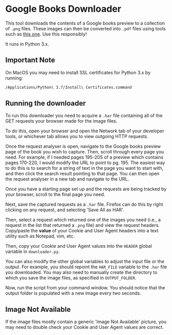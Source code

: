 # Google Books Downloader
This tool downloads the contents of a Google books preview to a collection of `.png` files. These images can then be converted into `.pdf` files using tools such as [this one](https://png2pdf.com/). Use this responsibly!

It runs in Python 3.x.

## Important Note
On MacOS you may need to install SSL certificates for Python 3.x by running:
```bash
/Applications/Python\ 3.7/Install\ Certificates.command
```

## Running the downloader
To run this downloader you need to acquire a `.har` file containing all of the GET requests your browser made for the image files.

To do this, open your browser and open the Network tab of your developer tools, or whichever tab allows you to view outgoing HTTP requests.

Once the request analyser is open, navigate to the Google books preview page of the book you wish to capture. Then, scroll through every page you need. For example, if I needed pages 195-205 of a preview which contains pages 170-220, I would modify the URL to point to pg. 195. The easiest way to do this is to search for a string of text in the page you want to start with, and then click the search result pointing to that page. You can then open the request analyser in a new tab and navigate to the URL.

Once you have a starting page set up and the requests are being tracked by your browser, scroll to the final page you need.

Next, save the captured requests as a `.har` file. Firefox can do this by right clicking on any request, and selecting 'Save All as HAR'.

Then, select a request which returned one of the images you need (i.e., a request in the list that returned a `.png` file) and view the request headers. Copy/paste the **value** of your Cookie and User Agent headers into a text utility such as Notepad, vim, etc.

Then, copy your Cookie and User Agent values into the `HEADER` global variable in `downloader.py`.

You can also modify the other global variables to adjust the input file or the output. For example, you should repoint the `HAR_FILE` variable to the `.har` file you downloaded. You may also need to manually create the directory to which you save the image files, as specified in `OUTPUT_FOLDER`.

Now, run the script from your command window. You should notice that the output folder is populated with a new image every two seconds.

## Image Not Available
If the image files mostly contain a generic 'Image Not Available' picture, you may need to double check your Cookie and User Agent values are correct.
